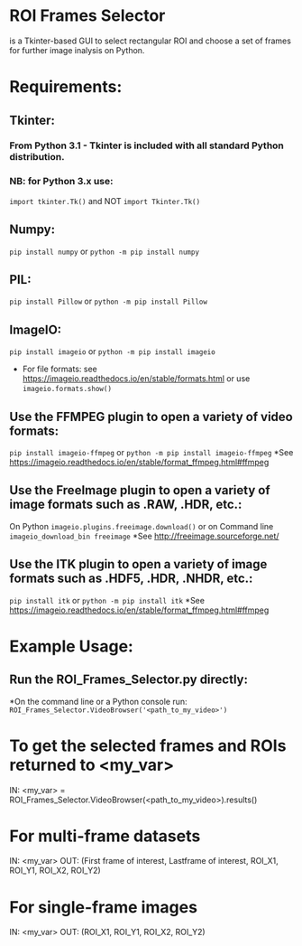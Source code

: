 # ROI Frames Selector
is a Tkinter-based GUI to select rectangular ROI and choose a set of frames for further image inalysis on Python. 

# Requirements:
## Tkinter:
### From Python 3.1 - Tkinter is included with all standard Python distribution.
### NB: for Python 3.x use:
`import tkinter.Tk()` and NOT `import Tkinter.Tk()`

## Numpy:
`pip install numpy` or `python -m pip install numpy`

## PIL:
`pip install Pillow` or `python -m pip install Pillow`

## ImageIO:
`pip install imageio` or `python -m pip install imageio`
* For file formats: see https://imageio.readthedocs.io/en/stable/formats.html or use `imageio.formats.show()`

## Use the FFMPEG plugin to open a variety of video formats:
`pip install imageio-ffmpeg` or
`python -m pip install imageio-ffmpeg`
*See https://imageio.readthedocs.io/en/stable/format_ffmpeg.html#ffmpeg

## Use the FreeImage plugin to open a variety of image formats such as .RAW, .HDR, etc.:
On Python `imageio.plugins.freeimage.download()` or on Command line `imageio_download_bin freeimage`
*See http://freeimage.sourceforge.net/

## Use the ITK plugin to open a variety of image formats such as .HDF5, .HDR, .NHDR, etc.:
`pip install itk` or `python -m pip install itk`
*See https://imageio.readthedocs.io/en/stable/format_ffmpeg.html#ffmpeg

# Example Usage:
## Run the ROI_Frames_Selector.py directly:
*On the command line or a Python console run:
`ROI_Frames_Selector.VideoBrowser('<path_to_my_video>')`

# To get the selected frames and ROIs returned to <my_var>
IN: <my_var> = ROI_Frames_Selector.VideoBrowser(<path_to_my_video>).results()

# For multi-frame datasets
IN: <my_var>
OUT: (First frame of interest, Lastframe of interest, ROI_X1, ROI_Y1, ROI_X2, ROI_Y2)

# For single-frame images
IN: <my_var>
OUT: (ROI_X1, ROI_Y1, ROI_X2, ROI_Y2)
